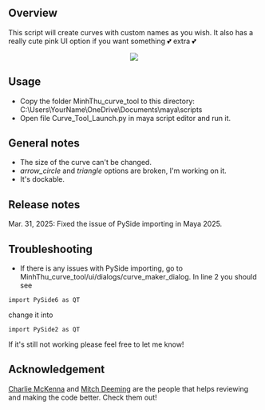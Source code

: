 ## Overview
This script will create curves with custom names as you wish. It also has a really cute pink UI option if you want something 💕 extra 💕
<p align="center">
  <img src="https://cdnb.artstation.com/p/assets/covers/images/075/006/761/smaller_square/thu-nguyen-thu-nguyen-pinktool.jpg?1713493970" />
</p>

## Usage
- Copy the folder MinhThu_curve_tool to this directory: C:\Users\YourName\OneDrive\Documents\maya\scripts
- Open file Curve_Tool_Launch.py in maya script editor and run it.
## General notes
- The size of the curve can't be changed.
- *arrow_circle* and *triangle* options are broken, I'm working on it.
- It's dockable.
## Release notes
Mar. 31, 2025: Fixed the issue of PySide importing in Maya 2025.
## Troubleshooting
- If there is any issues with PySide importing, go to MinhThu_curve_tool/ui/dialogs/curve_maker_dialog. In line 2 you should see
```
import PySide6 as QT
```
change it into
```
import PySide2 as QT
```
If it's still not working please feel free to let me know!
## Acknowledgement
[Charlie McKenna](linkedin.com/in/charlie-mckenna-0b43851) and [Mitch Deeming](linkedin.com/in/mitchelldeeming) are the people that helps reviewing and making the code better. Check them out!
